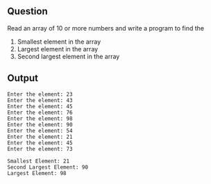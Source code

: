 ## Question
Read an array of 10 or more numbers and write a program to find the
  1. Smallest element in the array
  2. Largest element in the array
  3. Second largest element in the array

## Output

```
Enter the element: 23
Enter the element: 43
Enter the element: 45
Enter the element: 76
Enter the element: 98
Enter the element: 90
Enter the element: 54
Enter the element: 21
Enter the element: 45
Enter the element: 73

Smallest Element: 21
Second Largest Element: 90
Largest Element: 98
```
